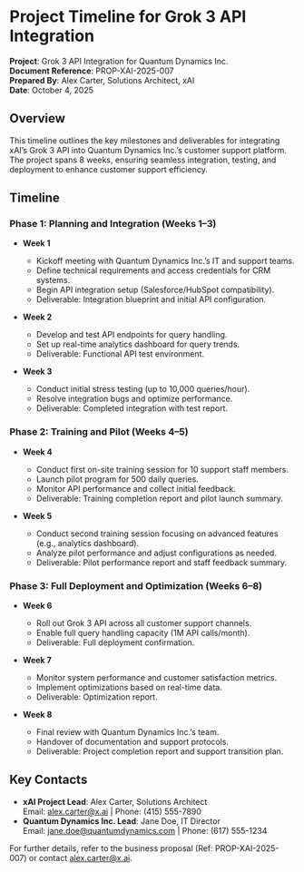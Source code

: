 # Project Timeline for Grok 3 API Integration

**Project**: Grok 3 API Integration for Quantum Dynamics Inc.  
**Document Reference**: PROP-XAI-2025-007  
**Prepared By**: Alex Carter, Solutions Architect, xAI  
**Date**: October 4, 2025  

## Overview
This timeline outlines the key milestones and deliverables for integrating xAI’s Grok 3 API into Quantum Dynamics Inc.’s customer support platform. The project spans 8 weeks, ensuring seamless integration, testing, and deployment to enhance customer support efficiency.

## Timeline

### Phase 1: Planning and Integration (Weeks 1–3)
- **Week 1**  
  - Kickoff meeting with Quantum Dynamics Inc.’s IT and support teams.  
  - Define technical requirements and access credentials for CRM systems.  
  - Begin API integration setup (Salesforce/HubSpot compatibility).  
  - Deliverable: Integration blueprint and initial API configuration.  

- **Week 2**  
  - Develop and test API endpoints for query handling.  
  - Set up real-time analytics dashboard for query trends.  
  - Deliverable: Functional API test environment.  

- **Week 3**  
  - Conduct initial stress testing (up to 10,000 queries/hour).  
  - Resolve integration bugs and optimize performance.  
  - Deliverable: Completed integration with test report.  

### Phase 2: Training and Pilot (Weeks 4–5)
- **Week 4**  
  - Conduct first on-site training session for 10 support staff members.  
  - Launch pilot program for 500 daily queries.  
  - Monitor API performance and collect initial feedback.  
  - Deliverable: Training completion report and pilot launch summary.  

- **Week 5**  
  - Conduct second training session focusing on advanced features (e.g., analytics dashboard).  
  - Analyze pilot performance and adjust configurations as needed.  
  - Deliverable: Pilot performance report and staff feedback summary.  

### Phase 3: Full Deployment and Optimization (Weeks 6–8)
- **Week 6**  
  - Roll out Grok 3 API across all customer support channels.  
  - Enable full query handling capacity (1M API calls/month).  
  - Deliverable: Full deployment confirmation.  

- **Week 7**  
  - Monitor system performance and customer satisfaction metrics.  
  - Implement optimizations based on real-time data.  
  - Deliverable: Optimization report.  

- **Week 8**  
  - Final review with Quantum Dynamics Inc.’s team.  
  - Handover of documentation and support protocols.  
  - Deliverable: Project completion report and support transition plan.  

## Key Contacts
- **xAI Project Lead**: Alex Carter, Solutions Architect  
  Email: alex.carter@x.ai | Phone: (415) 555-7890  
- **Quantum Dynamics Inc. Lead**: Jane Doe, IT Director  
  Email: jane.doe@quantumdynamics.com | Phone: (617) 555-1234  

For further details, refer to the business proposal (Ref: PROP-XAI-2025-007) or contact alex.carter@x.ai.